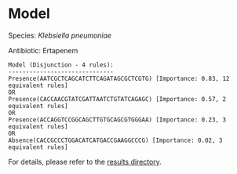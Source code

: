 
# Model

Species: *Klebsiella pneumoniae*

Antibiotic: Ertapenem

```
Model (Disjunction - 4 rules):
------------------------------
Presence(AATCGCTCAGCATCTTCAGATAGCGCTCGTG) [Importance: 0.83, 12 equivalent rules]
OR
Presence(CACCAACGTATCGATTAATCTGTATCAGAGC) [Importance: 0.57, 2 equivalent rules]
OR
Presence(ACCAGGTCCGGCAGCTTGTGCAGCGTGGGAA) [Importance: 0.23, 3 equivalent rules]
OR
Absence(CACCGCCCTGGACATCATGACCGAAGGCCCG) [Importance: 0.02, 3 equivalent rules]

```

For details, please refer to the [results directory](../../../../../results/scm_b/klebsiella%20pneumoniae/ertapenem/repeat_7/).

